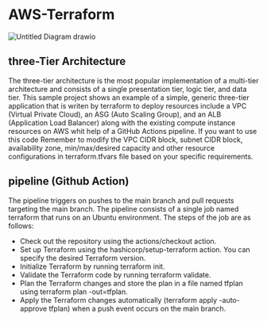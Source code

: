 # AWS-Terraform

![Untitled Diagram drawio](https://github.com/Majid-dev/aws-terraform/assets/43570120/02f43937-37d5-49a0-b02a-7fa43ebdb6fd)

## three-Tier Architecture
The three-tier architecture is the most popular implementation of a multi-tier architecture and consists of a single presentation tier, logic tier, and data tier. This sample project shows an example of a simple, generic three-tier application that is writen by terraform to deploy resources include a VPC (Virtual Private Cloud), an ASG (Auto Scaling Group), and an ALB (Application Load Balancer) along with the existing compute instance resources on AWS whit help of a GitHub Actions pipeline.
If you want to use this code Remember to modify the VPC CIDR block, subnet CIDR block, availability zone, min/max/desired capacity and other resource configurations in terraform.tfvars file based on your specific requirements.

## pipeline (Github Action)
The pipeline triggers on pushes to the main branch and pull requests targeting the main branch.
The pipeline consists of a single job named terraform that runs on an Ubuntu environment.
The steps of the job are as follows:
- Check out the repository using the actions/checkout action.
- Set up Terraform using the hashicorp/setup-terraform action. You can specify the desired Terraform version.
- Initialize Terraform by running terraform init.
- Validate the Terraform code by running terraform validate.
- Plan the Terraform changes and store the plan in a file named tfplan using terraform plan -out=tfplan.
- Apply the Terraform changes automatically (terraform apply -auto-approve tfplan) when a push event occurs on the main branch.
